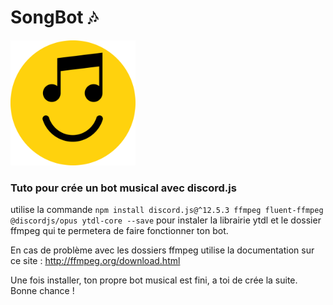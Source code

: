 <h1>SongBot 🎶</h1>

<img style="height:200px; with:200px;" src="IMG/songbot.png">

<h3>Tuto pour crée un bot musical avec discord.js</h3>

utilise la commande ``` npm install discord.js@^12.5.3 ffmpeg fluent-ffmpeg @discordjs/opus ytdl-core --save ``` pour instaler la librairie ytdl et le dossier ffmpeg qui te permetera de faire fonctionner ton bot.

En cas de problème avec les dossiers ffmpeg utilise la documentation sur ce site : http://ffmpeg.org/download.html

Une fois installer, ton propre bot musical est fini, a toi de crée la suite. Bonne chance ! 
